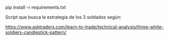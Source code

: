 pip install -r requirements.txt


Script que busca la estrategia de los 3 soldados según:

https://www.asktraders.com/learn-to-trade/technical-analysis/three-white-soldiers-candlestick-pattern/